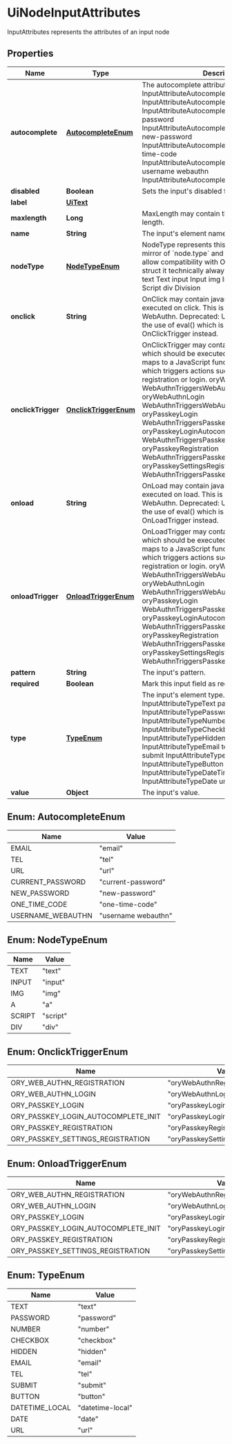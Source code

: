 

# UiNodeInputAttributes

InputAttributes represents the attributes of an input node

## Properties

| Name | Type | Description | Notes |
|------------ | ------------- | ------------- | -------------|
|**autocomplete** | [**AutocompleteEnum**](#AutocompleteEnum) | The autocomplete attribute for the input. email InputAttributeAutocompleteEmail tel InputAttributeAutocompleteTel url InputAttributeAutocompleteUrl current-password InputAttributeAutocompleteCurrentPassword new-password InputAttributeAutocompleteNewPassword one-time-code InputAttributeAutocompleteOneTimeCode username webauthn InputAttributeAutocompleteUsernameWebauthn |  [optional] |
|**disabled** | **Boolean** | Sets the input&#39;s disabled field to true or false. |  |
|**label** | [**UiText**](UiText.md) |  |  [optional] |
|**maxlength** | **Long** | MaxLength may contain the input&#39;s maximum length. |  [optional] |
|**name** | **String** | The input&#39;s element name. |  |
|**nodeType** | [**NodeTypeEnum**](#NodeTypeEnum) | NodeType represents this node&#39;s types. It is a mirror of &#x60;node.type&#x60; and is primarily used to allow compatibility with OpenAPI 3.0.  In this struct it technically always is \&quot;input\&quot;. text Text input Input img Image a Anchor script Script div Division |  |
|**onclick** | **String** | OnClick may contain javascript which should be executed on click. This is primarily used for WebAuthn.  Deprecated: Using OnClick requires the use of eval() which is a security risk. Use OnClickTrigger instead. |  [optional] |
|**onclickTrigger** | [**OnclickTriggerEnum**](#OnclickTriggerEnum) | OnClickTrigger may contain a WebAuthn trigger which should be executed on click.  The trigger maps to a JavaScript function provided by Ory, which triggers actions such as PassKey registration or login. oryWebAuthnRegistration WebAuthnTriggersWebAuthnRegistration oryWebAuthnLogin WebAuthnTriggersWebAuthnLogin oryPasskeyLogin WebAuthnTriggersPasskeyLogin oryPasskeyLoginAutocompleteInit WebAuthnTriggersPasskeyLoginAutocompleteInit oryPasskeyRegistration WebAuthnTriggersPasskeyRegistration oryPasskeySettingsRegistration WebAuthnTriggersPasskeySettingsRegistration |  [optional] |
|**onload** | **String** | OnLoad may contain javascript which should be executed on load. This is primarily used for WebAuthn.  Deprecated: Using OnLoad requires the use of eval() which is a security risk. Use OnLoadTrigger instead. |  [optional] |
|**onloadTrigger** | [**OnloadTriggerEnum**](#OnloadTriggerEnum) | OnLoadTrigger may contain a WebAuthn trigger which should be executed on load.  The trigger maps to a JavaScript function provided by Ory, which triggers actions such as PassKey registration or login. oryWebAuthnRegistration WebAuthnTriggersWebAuthnRegistration oryWebAuthnLogin WebAuthnTriggersWebAuthnLogin oryPasskeyLogin WebAuthnTriggersPasskeyLogin oryPasskeyLoginAutocompleteInit WebAuthnTriggersPasskeyLoginAutocompleteInit oryPasskeyRegistration WebAuthnTriggersPasskeyRegistration oryPasskeySettingsRegistration WebAuthnTriggersPasskeySettingsRegistration |  [optional] |
|**pattern** | **String** | The input&#39;s pattern. |  [optional] |
|**required** | **Boolean** | Mark this input field as required. |  [optional] |
|**type** | [**TypeEnum**](#TypeEnum) | The input&#39;s element type. text InputAttributeTypeText password InputAttributeTypePassword number InputAttributeTypeNumber checkbox InputAttributeTypeCheckbox hidden InputAttributeTypeHidden email InputAttributeTypeEmail tel InputAttributeTypeTel submit InputAttributeTypeSubmit button InputAttributeTypeButton datetime-local InputAttributeTypeDateTimeLocal date InputAttributeTypeDate url InputAttributeTypeURI |  |
|**value** | **Object** | The input&#39;s value. |  [optional] |



## Enum: AutocompleteEnum

| Name | Value |
|---- | -----|
| EMAIL | &quot;email&quot; |
| TEL | &quot;tel&quot; |
| URL | &quot;url&quot; |
| CURRENT_PASSWORD | &quot;current-password&quot; |
| NEW_PASSWORD | &quot;new-password&quot; |
| ONE_TIME_CODE | &quot;one-time-code&quot; |
| USERNAME_WEBAUTHN | &quot;username webauthn&quot; |



## Enum: NodeTypeEnum

| Name | Value |
|---- | -----|
| TEXT | &quot;text&quot; |
| INPUT | &quot;input&quot; |
| IMG | &quot;img&quot; |
| A | &quot;a&quot; |
| SCRIPT | &quot;script&quot; |
| DIV | &quot;div&quot; |



## Enum: OnclickTriggerEnum

| Name | Value |
|---- | -----|
| ORY_WEB_AUTHN_REGISTRATION | &quot;oryWebAuthnRegistration&quot; |
| ORY_WEB_AUTHN_LOGIN | &quot;oryWebAuthnLogin&quot; |
| ORY_PASSKEY_LOGIN | &quot;oryPasskeyLogin&quot; |
| ORY_PASSKEY_LOGIN_AUTOCOMPLETE_INIT | &quot;oryPasskeyLoginAutocompleteInit&quot; |
| ORY_PASSKEY_REGISTRATION | &quot;oryPasskeyRegistration&quot; |
| ORY_PASSKEY_SETTINGS_REGISTRATION | &quot;oryPasskeySettingsRegistration&quot; |



## Enum: OnloadTriggerEnum

| Name | Value |
|---- | -----|
| ORY_WEB_AUTHN_REGISTRATION | &quot;oryWebAuthnRegistration&quot; |
| ORY_WEB_AUTHN_LOGIN | &quot;oryWebAuthnLogin&quot; |
| ORY_PASSKEY_LOGIN | &quot;oryPasskeyLogin&quot; |
| ORY_PASSKEY_LOGIN_AUTOCOMPLETE_INIT | &quot;oryPasskeyLoginAutocompleteInit&quot; |
| ORY_PASSKEY_REGISTRATION | &quot;oryPasskeyRegistration&quot; |
| ORY_PASSKEY_SETTINGS_REGISTRATION | &quot;oryPasskeySettingsRegistration&quot; |



## Enum: TypeEnum

| Name | Value |
|---- | -----|
| TEXT | &quot;text&quot; |
| PASSWORD | &quot;password&quot; |
| NUMBER | &quot;number&quot; |
| CHECKBOX | &quot;checkbox&quot; |
| HIDDEN | &quot;hidden&quot; |
| EMAIL | &quot;email&quot; |
| TEL | &quot;tel&quot; |
| SUBMIT | &quot;submit&quot; |
| BUTTON | &quot;button&quot; |
| DATETIME_LOCAL | &quot;datetime-local&quot; |
| DATE | &quot;date&quot; |
| URL | &quot;url&quot; |



